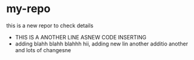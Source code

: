 # my-repo
this is a new repor to check details
* THIS IS A ANOTHER LINE ASNEW CODE INSERTING
* adding blahh blahh blahhh
hii, adding new lin
another additio 
another and lots of changesne
